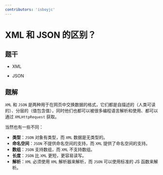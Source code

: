 ```yaml
---
contributors: 'isboyjc'
---
```


# XML 和 JSON 的区别？


## 题干

- XML

- JSON



## 题解

<!-- ::: details 点我查看题解 -->

`XML` 和 `JSON` 是两种用于在网页中交换数据的格式，它们都是自描述的（人类可读的）、分层的（值包含值），同时他们也都可以被很多编程语言解析和使用、都可以通过 `XMLHttpRequest` 获取。

当然也有一些不同：

- **类型**：`JSON` 对象有类型，而 `XML` 数据是无类型的。
- **命名空间**：`JSON` 不提供命名空间的支持，而 `XML` 提供了命名空间的支持。
- **数组**：`JSON` 支持数组，而 `XML` 不支持数组。
- **长度**：`JSON` 比 `XML` 更短，更容易读写。
- **解析**：`XML` 必须使用 `XML` 解析器来解析，而 `JSON` 可以使用标准的 JS 函数来解析。

<!-- ::: -->

